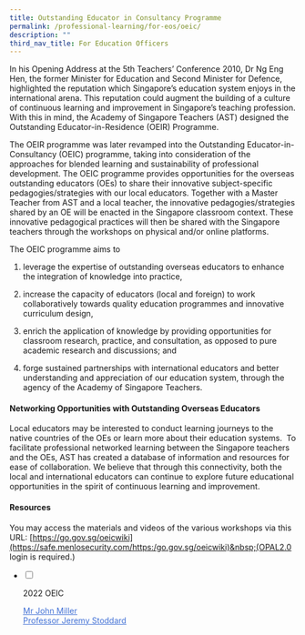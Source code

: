 ```yaml
---
title: Outstanding Educator in Consultancy Programme
permalink: /professional-learning/for-eos/oeic/
description: ""
third_nav_title: For Education Officers
---
```

In his Opening Address at the 5th Teachers’ Conference 2010, Dr Ng Eng Hen, the former Minister for Education and Second Minister for Defence, highlighted the reputation which Singapore’s education system enjoys in the international arena. This reputation could augment the building of a culture of continuous learning and improvement in Singapore’s teaching profession. With this in mind, the Academy of Singapore Teachers (AST) designed the Outstanding Educator-in-Residence (OEIR) Programme.

The OEIR programme was later revamped into the Outstanding Educator-in-Consultancy (OEIC) programme, taking into consideration of the approaches for blended learning and sustainability of professional development. The OEIC programme provides opportunities for the overseas outstanding educators (OEs) to share their innovative subject-specific pedagogies/strategies with our local educators. Together with a Master Teacher from AST and a local teacher, the innovative pedagogies/strategies shared by an OE will be enacted in the Singapore classroom context. These innovative pedagogical practices will then be shared with the Singapore teachers through the workshops on physical and/or online platforms.

The OEIC programme aims to

1. leverage the expertise of outstanding overseas educators to enhance the integration of knowledge into practice,&nbsp;  

2.  increase the capacity of educators (local and foreign) to work collaboratively towards quality education programmes and innovative curriculum design,  
    
3.  enrich the application of knowledge by providing opportunities for classroom research, practice, and consultation, as opposed to pure academic research and discussions; and  
    
4.  forge sustained partnerships with international educators and&nbsp;better understanding and appreciation of our&nbsp;education system, through the agency of the Academy of Singapore Teachers.

#### Networking Opportunities with Outstanding Overseas Educators

Local educators may be interested to conduct learning journeys to the native countries of the OEs or learn more about their education systems.&nbsp; To facilitate professional networked learning between the Singapore teachers and the OEs, AST has created a database of information and resources for ease of collaboration. We believe that through this connectivity, both the local and international educators can continue to explore future educational opportunities in the spirit of continuous learning and improvement.

#### Resources

You may access the materials and videos of the various workshops via this URL:&nbsp;[https://go.gov.sg/oeicwiki](https://safe.menlosecurity.com/https:/go.gov.sg/oeicwiki)&nbsp;(OPAL2.0 login is required.)

<ul class="jekyllcodex_accordion">  
  
<li>  
  
<input type="checkbox" id="accordion1">  
  
<label for="accordion1">2022 OEIC</label>  
  
<div>  
  
<p>
<a rel="noopener noreferrer" target="_blank" href="https://staging.d2dfevnwgxersp.amplifyapp.com/oeic/john-miller/"><span style="text-decoration:underline;color:#4372D6">Mr John Miller </span></a><br>
<a rel="noopener noreferrer" target="_blank" href="https://staging.d2dfevnwgxersp.amplifyapp.com/oeic/jeremy-stoddard/"><span style="text-decoration:underline;color:#4372D6">Professor Jeremy Stoddard
</span></a></p>
   	
  
</div></li></ul>